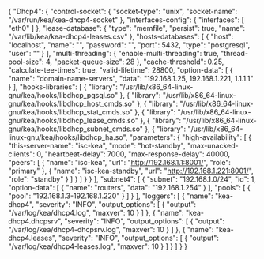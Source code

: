 {
  "Dhcp4": {
    "control-socket": {
      "socket-type": "unix",
      "socket-name": "/var/run/kea/kea-dhcp4-socket"
    },
    "interfaces-config": {
      "interfaces": [
        "eth0"
      ]
    },
    "lease-database": {
      "type": "memfile",
      "persist": true,
      "name": "/var/lib/kea/kea-dhcp4-leases.csv"
    },
    "hosts-databases": [
      {
        "host": "localhost",
        "name": "",
        "password": "",
        "port": 5432,
        "type": "postgresql",
        "user": ""
      }
    ],
    "multi-threading": {
      "enable-multi-threading": true,
      "thread-pool-size": 4,
      "packet-queue-size": 28
    },
    "cache-threshold": 0.25,
    "calculate-tee-times": true,
    "valid-lifetime": 28800,
    "option-data": [
      {
        "name": "domain-name-servers",
        "data": "192.168.1.25, 192.168.1.221, 1.1.1.1"
      }
    ],
    "hooks-libraries": [
      {
        "library": "/usr/lib/x86_64-linux-gnu/kea/hooks/libdhcp_pgsql.so"
      },
      { "library": "/usr/lib/x86_64-linux-gnu/kea/hooks/libdhcp_host_cmds.so" },
      { "library": "/usr/lib/x86_64-linux-gnu/kea/hooks/libdhcp_stat_cmds.so" },
      { "library": "/usr/lib/x86_64-linux-gnu/kea/hooks/libdhcp_lease_cmds.so" },
      { "library": "/usr/lib/x86_64-linux-gnu/kea/hooks/libdhcp_subnet_cmds.so" },
      {
        "library": "/usr/lib/x86_64-linux-gnu/kea/hooks/libdhcp_ha.so",
        "parameters": {
          "high-availability": [
            {
              "this-server-name": "isc-kea",
              "mode": "hot-standby",
              "max-unacked-clients": 0,
              "heartbeat-delay": 7000,
              "max-response-delay": 40000,
              "peers": [
                {
                  "name": "isc-kea",
                  "url": "http://192.168.1.1:8001/",
                  "role": "primary"
                },
                {
                  "name": "isc-kea-standby",
                  "url": "http://192.168.1.221:8001/",
                  "role": "standby"
                }
              ]
            }
          ]
        }
      }
    ],
    "subnet4": [
      {
        "subnet": "192.168.1.0/24",
        "id": 1,
        "option-data": [
          {
            "name": "routers",
            "data": "192.168.1.254"
          }
        ],
        "pools": [
          {
            "pool": "192.168.1.3-192.168.1.220"
          }
        ]
      }
    ],
     "loggers": [
      {
        "name": "kea-dhcp4",
        "severity": "INFO",
        "output_options": [
          {
            "output": "/var/log/kea/dhcp4.log",
            "maxver": 10
          }
        ]
      },
      {
        "name": "kea-dhcp4.dhcpsrv",
        "severity": "INFO",
        "output_options": [
          {
            "output": "/var/log/kea/dhcp4-dhcpsrv.log",
            "maxver": 10
          }
        ]
      },
      {
        "name": "kea-dhcp4.leases",
        "severity": "INFO",
        "output_options": [
          {
            "output": "/var/log/kea/dhcp4-leases.log",
            "maxver": 10
          }
        ]
      }
    ]
  }
}